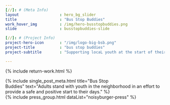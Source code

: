 ```yaml
---
[//]: # (Meta Info)
layout 					: hero_bg_slider
title 					: "Bus Stop Buddies"
work_hover_img			: /img/hero-busstopbuddies.png
slide					: busstopbuddies-slide

[//]: # (Project Info)
project-hero-icon 		: "/img/logo-big-bsb.png"
project-title 			: "bus stop buddies"
project-subtitle 		: "Supporting locaL youth at the start of their school day"

---
```

{% include return-work.html %}
<div class="single_post_wrapper the_slider">
	{% include single_post_meta.html
		title="Bus Stop<br/>Buddies"
		text="Adults stand with youth in the neighborhood in an effort to provide a safe and positive start to their days."
	%}
</div>
{%	include press_group.html dataList="noisyburger-press" %}
